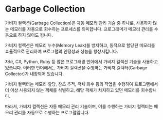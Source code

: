 # Garbage Collection
가비지 컬렉션(Garbage Collection)은 자동 메모리 관리 기술 중 하나로, 사용하지 않는 메모리를 자동으로 회수하는 프로세스를 의미합니다. 프로그래머가 메모리 관리를 수동으로 하지 않아도 됩니다.

가비지 컬렉션은 메모리 누수(Memory Leak)를 방지하고, 동적으로 할당된 메모리를 효율적으로 관리하여 프로그램의 안정성과 성능을 향상시킵니다.

자바, C#, Python, Ruby 등 많은 프로그래밍 언어에서 가비지 컬렉션 기술을 사용하고 있습니다. 이러한 언어에서는 가비지 컬렉션을 수행하는 가비지 컬렉터(Garbage Collector)가 내장되어 있습니다.

가비지 컬렉터는 메모리 할당, 참조 추적, 객체 회수 등의 작업을 수행하여 프로그램에서 더 이상 사용되지 않는 객체를 식별하고, 해당 객체가 차지하고 있던 메모리를 회수합니다.

따라서, 가비지 컬렉션은 자동 메모리 관리 기술이며, 이를 수행하는 가비지 컬렉터는 메모리 관리를 자동으로 수행하는 프로그램입니다.